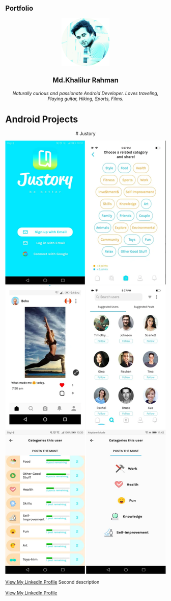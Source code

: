 ## Portfolio

<p align="center">
  <img width = "150dp" height = "150dp" src="images/IMG_20190420_104422_265.png?raw=true" />
</p>

 <h2 align="center"> Md.Khalilur Rahman </h2>
 <h6 align="center"> Naturally curious and passionate Android Developer. Loves traveling, Playing guitar, Hiking, Sports, Films. </h6>
 
 # Android Projects
 
  <p align="center">
 # Justory
  </p>
 
 <p align="center">
  <img width = "250dp" height = "450dp" src="images/justory/1.jpeg?raw=true" />
   <img width = "250dp" height = "450dp" src="images/justory/2.png?raw=true" />
   <img width = "250dp" height = "450dp" src="images/justory/3.png?raw=true" />
   <img width = "250dp" height = "450dp" src="images/justory/4.png?raw=true" />
   <img width = "250dp" height = "450dp" src="images/justory/5.jpeg?raw=true" />
   <img width = "250dp" height = "450dp" src="images/justory/6.jpeg?raw=true" />
 
</p>
 
             
  <a href="https://www.linkedin.com/in/example/">View My LinkedIn Profile</a> 
   Second description 
  <br><br>
  <a href="https://www.linkedin.com/in/example/">View My LinkedIn Profile</a> 


